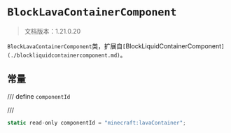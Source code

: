 # `BlockLavaContainerComponent`

> 文档版本：1.21.0.20

`BlockLavaContainerComponent`类，扩展自`[`BlockLiquidContainerComponent`](./blockliquidcontainercomponent.md)`。

## 常量

/// define
`componentId`


///

```js
static read-only componentId = "minecraft:lavaContainer";
```

